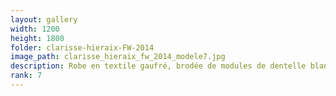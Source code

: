 ```yaml
---
layout: gallery
width: 1200
height: 1800
folder: clarisse-hieraix-FW-2014
image_path: clarisse_hieraix_fw_2014_modele7.jpg
description: Robe en textile gaufré, brodée de modules de dentelle blanche et perles de silicone Cristal
rank: 7
---
```

